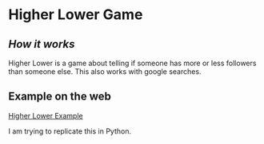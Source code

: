 # Higher Lower Game

## _How it works_

Higher Lower is a game about telling if someone has more or less followers than someone else. This also works with google searches.

## Example on the web

[Higher Lower Example](https://www.higherlower.com/ "Higher Lower game online")

I am trying to replicate this in Python.
